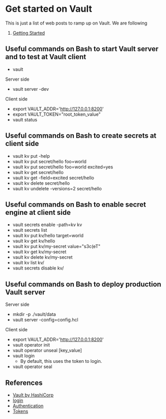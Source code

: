 # Get started on Vault

This is just a list of web posts to ramp up on Vault. We are following

1. [Getting Started](https://learn.hashicorp.com/collections/vault/getting-started)

## Useful commands on Bash to start Vault server and to test at Vault client

- vault

Server side

- vault server -dev

Client side

- export VAULT_ADDR='http://127.0.0.1:8200'
- export VAULT_TOKEN="root_token_value"
- vault status

## Useful commands on Bash to create secrets at client side

- vault kv put -help
- vault kv put secret/hello foo=world
- vault kv put secret/hello foo=world excited=yes
- vault kv get secret/hello
- vault kv get -field=excited secret/hello
- vault kv delete secret/hello
- vault kv undelete -versions=2 secret/hello

## Useful commands on Bash to enable secret engine at client side

- vault secrets enable -path=kv kv
- vault secrets list
- vault kv put kv/hello target=world
- vault kv get kv/hello
- vault kv put kv/my-secret value="s3c(eT"
- vault kv get kv/my-secret
- vault kv delete kv/my-secret
- vault kv list kv/
- vault secrets disable kv/

## Useful commands on Bash to deploy production Vault server

Server side

- mkdir -p ./vault/data
- vault server -config=config.hcl

Client side

- export VAULT_ADDR='http://127.0.0.1:8200'
- vault operator init
- vault operator unseal [key_value]
- vault login
   - By default, this uses the token to login.
- vault operator seal

## References

- [Vault by HashiCorp](https://www.vaultproject.io/)
- [login](https://www.vaultproject.io/docs/commands/login)
- [Authentication](https://www.vaultproject.io/docs/concepts/auth)
- [Tokens](https://www.vaultproject.io/docs/concepts/tokens)
